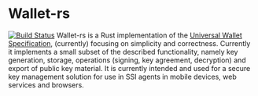 # Wallet-rs
[![Build Status](https://img.shields.io/endpoint.svg?url=https%3A%2F%2Factions-badge.atrox.dev%2F35359595%2Fwallet-rs%2Fbadge%3Fref%3Dmaster&style=for-the-badge)](https://actions-badge.atrox.dev/35359595/wallet-rs/goto?ref=master)
Wallet-rs is a Rust implementation of the [Universal Wallet Specification](https://transmute-industries.github.io/universal-wallet), (currently) focusing on simplicity and correctness. Currently it implements a small subset of the described functionality, namely key generation, storage, operations (signing, key agreement, decryption) and export of public key material. It is currently intended and used for a secure key management solution for use in SSI agents in mobile devices, web services and browsers.
